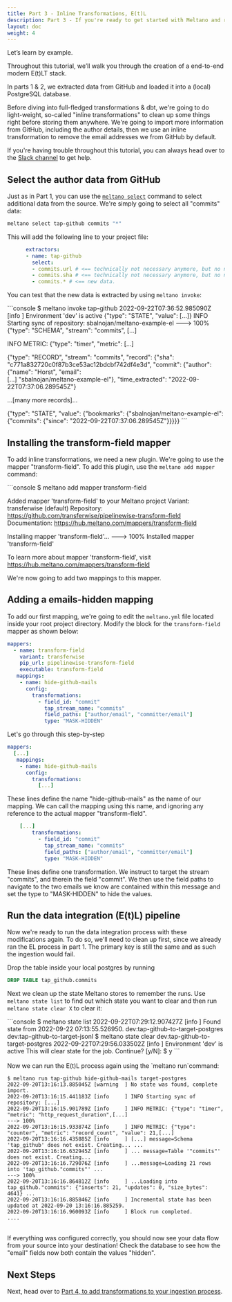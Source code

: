 ```yaml
---
title: Part 3 - Inline Transformations, E(t)L
description: Part 3 - If you're ready to get started with Meltano and run an EL[T] pipeline with a data source and destination of your choosing, you've come to the right place!
layout: doc
weight: 4
---
```



Let’s learn by example.

Throughout this tutorial, we’ll walk you through the creation of a end-to-end modern E(t)LT stack.

In parts 1 & 2, we extracted data from GitHub and loaded it into a (local) PostgreSQL database.

Before diving into full-fledged transformations & dbt, we're going to do light-weight, so-called "inline transformations" to clean up some things right before storing them anywhere. We're going to import more information from GitHub, including the author details, then we use an inline transformation to remove the email addresses we from GitHub by default.

<div class="notification is-success">
    <p>If you're having trouble throughout this tutorial, you can always head over to the <a href="https://meltano.com/slack">Slack channel</a> to get help.</p>
</div>

## Select the author data from GitHub
Just as in Part 1, you can use the [`meltano select`](/reference/command-line-interface#select) command to select additional data from the source. We're simply going to select all "commits" data:

```bash
meltano select tap-github commits "*"
```

This will add the following line to your project file:
```yaml
      extractors:
      - name: tap-github
        select:
        - commits.url # <== technically not necessary anymore, but no need to delete
        - commits.sha # <== technically not necessary anymore, but no need to delete
        - commits.* # <== new data.
```

You can test that the new data is extracted by using `meltano invoke`:

<div class="termy">
```console 
$ meltano invoke tap-github
2022-09-22T07:36:52.985090Z [info     ] Environment 'dev' is active
{"type": "STATE", "value":  [...]}
INFO Starting sync of repository: sbalnojan/meltano-example-el
---> 100%
{"type": "SCHEMA", "stream": "commits", [...]

INFO METRIC: {"type": "timer", "metric":  [...]

{"type": "RECORD", "stream": "commits", "record": {"sha": "c771a832720c0f87b3ce53ac12bdcbf742df4e3d", "commit": {"author": {"name": "Horst", "email":  
[...] 
"sbalnojan/meltano-example-el"}, "time_extracted": "2022-09-22T07:37:06.289545Z"}

...[many more records]...

{"type": "STATE", "value": {"bookmarks": {"sbalnojan/meltano-example-el": {"commits": {"since": "2022-09-22T07:37:06.289545Z"}}}}}
´´´
</div>

## Installing the transform-field mapper
To add inline transformations, we need a new plugin. We're going to use the mapper "transform-field". To add this plugin, use the `meltano add mapper` command:

<div class="termy">
```console
$ meltano add mapper transform-field

Added mapper 'transform-field' to your Meltano project
Variant:        transferwise (default)
Repository:     https://github.com/transferwise/pipelinewise-transform-field
Documentation:  https://hub.meltano.com/mappers/transform-field

Installing mapper 'transform-field'...
---> 100%
Installed mapper 'transform-field'

To learn more about mapper 'transform-field', visit https://hub.meltano.com/mappers/transform-field
</div>

We're now going to add two mappings to this mapper.

## Adding a emails-hidden mapping
To add our first mapping, we're going to edit the `meltano.yml` file located inside your root project directory. Modify the block for the `transform-field` mapper as shown below:

```yaml
mappers:
  - name: transform-field
    variant: transferwise
    pip_url: pipelinewise-transform-field
    executable: transform-field
   mappings:
    - name: hide-github-mails
      config:
        transformations:
          - field_id: "commit"
            tap_stream_name: "commits"
            field_paths: ["author/email", "committer/email"]
            type: "MASK-HIDDEN"
```
Let's go through this step-by-step

```yaml
mappers:
  [...]
   mappings:
    - name: hide-github-mails
      config:
        transformations:
          [...]
```
These lines define the name "hide-github-mails" as the name of our mapping. We can call the mapping using this name, and ignoring any reference to the actual mapper "transform-field". 

```yaml
    [...]
        transformations:
          - field_id: "commit"
            tap_stream_name: "commits"
            field_paths: ["author/email", "committer/email"]
            type: "MASK-HIDDEN"
```
These lines define one transformation. We instruct to target the stream "commits", and therein the field "commit". We then use the field paths to navigate to the two emails we know are contained within this message and set the type to "MASK-HIDDEN" to hide the values.

## Run the data integration (E(t)L) pipeline
Now we're ready to run the data integration process with these modifications again. To do so, we'll need to clean up first, since we already ran the EL process in part 1. The primary key is still the same and as such the ingestion would fail.

Drop the table inside your local postgres by running

```sql
DROP TABLE tap_github.commits
```

Next we clean up the state Meltano stores to remember the runs. Use `meltano state list` to find out which state you want to clear and then run `meltano state clear X` to clear it:
<div class="termy">
```console
$ meltano state list
2022-09-22T07:29:12.907427Z [info     ] Found state from 2022-09-22 07:13:55.526950.
dev:tap-github-to-target-postgres
dev:tap-github-to-target-jsonl
$ meltano state clear dev:tap-github-to-target-postgres
2022-09-22T07:29:56.033502Z [info     ] Environment 'dev' is active
This will clear state for the job. Continue? [y/N]: 
$ y
```

</div>
<br />
Now we can run the E(t)L process again using the `meltano run`command:

<div class="termy">

```console
$ meltano run tap-github hide-github-mails target-postgres
2022-09-20T13:16:13.885045Z [warning  ] No state was found, complete import.
2022-09-20T13:16:15.441183Z [info     ] INFO Starting sync of repository: [...]
2022-09-20T13:16:15.901789Z [info     ] INFO METRIC: {"type": "timer", "metric": "http_request_duration",[...]
---> 100%
2022-09-20T13:16:15.933874Z [info     ] INFO METRIC: {"type": "counter", "metric": "record_count", "value": 21,[...]
2022-09-20T13:16:16.435885Z [info     ] [...] message=Schema 'tap_github' does not exist. Creating... ...
2022-09-20T13:16:16.632945Z [info     ] ... message=Table '"commits"' does not exist. Creating... 
2022-09-20T13:16:16.729076Z [info     ] ...message=Loading 21 rows into 'tap_github."commits"' ...
---> 100%
2022-09-20T13:16:16.864812Z [info     ] ...Loading into tap_github."commits": {"inserts": 21, "updates": 0, "size_bytes": 4641} ...
2022-09-20T13:16:16.885846Z [info     ] Incremental state has been updated at 2022-09-20 13:16:16.885259.
2022-09-20T13:16:16.960093Z [info     ] Block run completed.           ....
```
</div>
<br />
If everything was configured correctly, you should now see your data flow from your source into your destination! Check the database to see how the "email" fields now both contain the values "hidden".


## Next Steps

Next, head over to [Part 4, to add transformations to your ingestion process](/getting-started/part4).

<script src="/js/termynal.js"></script>
<script src="/js/termy_custom.js"></script>
